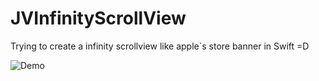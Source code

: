 # JVInfinityScrollView

Trying to create a infinity scrollview like apple`s store banner in Swift =D

![Demo](https://dl-web.dropbox.com/get/Images/JVInfinityScrollView.gif?_subject_uid=111812800&w=AAA1fyWsJCZGj1TFbxulSlHnPTRujRTrUH9DbMooTuQkCw)
